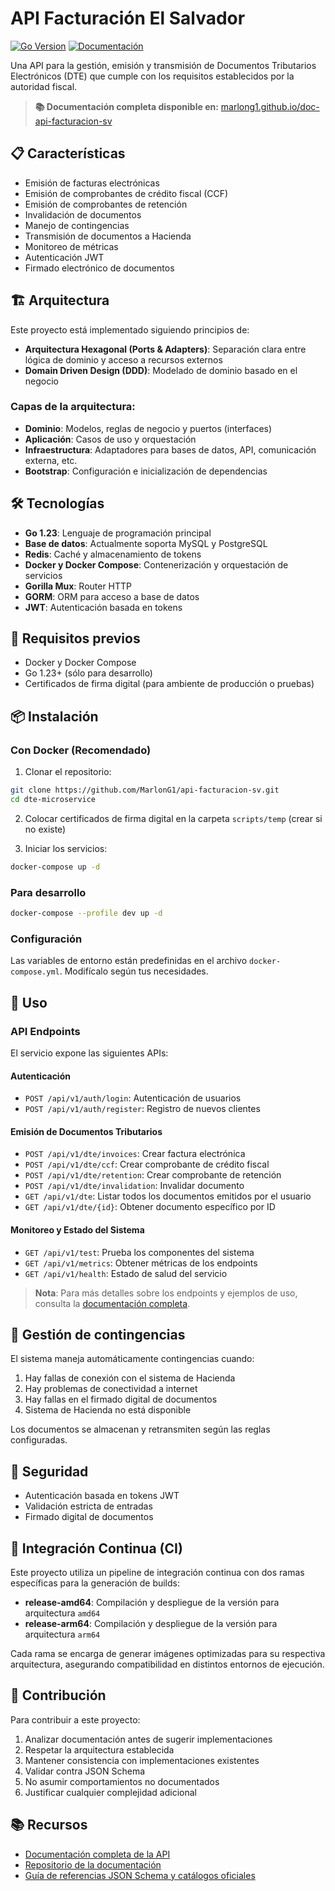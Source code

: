 # API Facturación El Salvador

[![Go Version](https://img.shields.io/badge/Go-1.23-blue.svg)](https://golang.org/)
[![Documentación](https://img.shields.io/badge/Docs-GitHub%20Pages-blue)](https://marlong1.github.io/doc-api-facturacion-sv/)

Una API para la gestión, emisión y transmisión de Documentos Tributarios Electrónicos (DTE) que cumple con los requisitos establecidos por la autoridad fiscal.

> **📚 Documentación completa disponible en:** [marlong1.github.io/doc-api-facturacion-sv](https://marlong1.github.io/doc-api-facturacion-sv/)

## 📋 Características

- Emisión de facturas electrónicas
- Emisión de comprobantes de crédito fiscal (CCF)
- Emisión de comprobantes de retención
- Invalidación de documentos
- Manejo de contingencias
- Transmisión de documentos a Hacienda
- Monitoreo de métricas
- Autenticación JWT
- Firmado electrónico de documentos

## 🏗️ Arquitectura

Este proyecto está implementado siguiendo principios de:

- **Arquitectura Hexagonal (Ports & Adapters)**: Separación clara entre lógica de dominio y acceso a recursos externos
- **Domain Driven Design (DDD)**: Modelado de dominio basado en el negocio

### Capas de la arquitectura:

- **Dominio**: Modelos, reglas de negocio y puertos (interfaces)
- **Aplicación**: Casos de uso y orquestación
- **Infraestructura**: Adaptadores para bases de datos, API, comunicación externa, etc.
- **Bootstrap**: Configuración e inicialización de dependencias

## 🛠️ Tecnologías

- **Go 1.23**: Lenguaje de programación principal
- **Base de datos**: Actualmente soporta MySQL y PostgreSQL
- **Redis**: Caché y almacenamiento de tokens
- **Docker y Docker Compose**: Contenerización y orquestación de servicios
- **Gorilla Mux**: Router HTTP
- **GORM**: ORM para acceso a base de datos
- **JWT**: Autenticación basada en tokens

## 🔧 Requisitos previos

- Docker y Docker Compose
- Go 1.23+ (sólo para desarrollo)
- Certificados de firma digital (para ambiente de producción o pruebas)

## 📦 Instalación

### Con Docker (Recomendado)

1. Clonar el repositorio:
```bash
git clone https://github.com/MarlonG1/api-facturacion-sv.git
cd dte-microservice
```

2. Colocar certificados de firma digital en la carpeta `scripts/temp` (crear si no existe)

3. Iniciar los servicios:
```bash
docker-compose up -d
```

### Para desarrollo

```bash
docker-compose --profile dev up -d
```

### Configuración

Las variables de entorno están predefinidas en el archivo `docker-compose.yml`. Modifícalo según tus necesidades.

## 🚀 Uso

### API Endpoints

El servicio expone las siguientes APIs:

#### Autenticación

- `POST /api/v1/auth/login`: Autenticación de usuarios
- `POST /api/v1/auth/register`: Registro de nuevos clientes

#### Emisión de Documentos Tributarios

- `POST /api/v1/dte/invoices`: Crear factura electrónica
- `POST /api/v1/dte/ccf`: Crear comprobante de crédito fiscal
- `POST /api/v1/dte/retention`: Crear comprobante de retención
- `POST /api/v1/dte/invalidation`: Invalidar documento
- `GET /api/v1/dte`: Listar todos los documentos emitidos por el usuario
- `GET /api/v1/dte/{id}`: Obtener documento específico por ID

#### Monitoreo y Estado del Sistema

- `GET /api/v1/test`: Prueba los componentes del sistema
- `GET /api/v1/metrics`: Obtener métricas de los endpoints
- `GET /api/v1/health`: Estado de salud del servicio

> **Nota**: Para más detalles sobre los endpoints y ejemplos de uso, consulta la [documentación completa](https://marlong1.github.io/doc-api-facturacion-sv/).

## 🚧 Gestión de contingencias

El sistema maneja automáticamente contingencias cuando:

1. Hay fallas de conexión con el sistema de Hacienda
2. Hay problemas de conectividad a internet
3. Hay fallas en el firmado digital de documentos
4. Sistema de Hacienda no está disponible

Los documentos se almacenan y retransmiten según las reglas configuradas.

## 🔐 Seguridad

- Autenticación basada en tokens JWT
- Validación estricta de entradas
- Firmado digital de documentos

## 🔄 Integración Continua (CI)

Este proyecto utiliza un pipeline de integración continua con dos ramas específicas para la generación de builds:

- **release-amd64**: Compilación y despliegue de la versión para arquitectura `amd64`
- **release-arm64**: Compilación y despliegue de la versión para arquitectura `arm64`

Cada rama se encarga de generar imágenes optimizadas para su respectiva arquitectura, asegurando compatibilidad en distintos entornos de ejecución.

## 👥 Contribución

Para contribuir a este proyecto:

1. Analizar documentación antes de sugerir implementaciones
2. Respetar la arquitectura establecida
3. Mantener consistencia con implementaciones existentes
4. Validar contra JSON Schema
5. No asumir comportamientos no documentados
6. Justificar cualquier complejidad adicional

## 📚 Recursos

- [Documentación completa de la API](https://marlong1.github.io/doc-api-facturacion-sv/)
- [Repositorio de la documentación](https://github.com/marlong1/doc-api-facturacion-sv)
- [Guía de referencias JSON Schema y catálogos oficiales](https://factura.gob.sv/informacion-tecnica-y-funcional/)